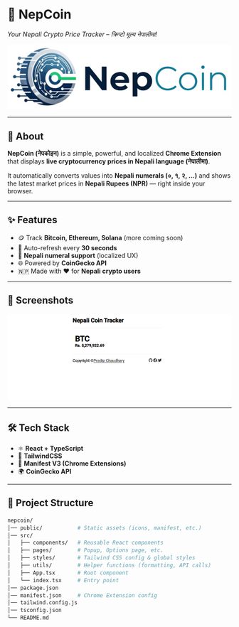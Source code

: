 # 🚀 NepCoin
*Your Nepali Crypto Price Tracker – क्रिप्टो मूल्य नेपालीमा!*

![NepCoin Banner](./public/banner.png)

---

## 📖 About  
**NepCoin (नेपकोइन)** is a simple, powerful, and localized **Chrome Extension** that displays **live cryptocurrency prices in Nepali language (नेपालीमा)**.

It automatically converts values into **Nepali numerals (०, १, २, ...)** and shows the latest market prices in **Nepali Rupees (NPR)** — right inside your browser.  

---

## ✨ Features  

- 🪙 Track **Bitcoin, Ethereum, Solana** (more coming soon)  
- 🔄 Auto-refresh every **30 seconds**  
- 🔢 **Nepali numeral support** (localized UX)  
- 🌐 Powered by **CoinGecko API**  
- 🇳🇵 Made with ❤️ for **Nepali crypto users**  

---

## 📸 Screenshots  

 ![Popup Screenshot](./public/Screenshot.png)

---

## 🛠 Tech Stack  

- ⚛️ **React + TypeScript**  
- 🎨 **TailwindCSS**  
- 🔐 **Manifest V3 (Chrome Extensions)**  
- 🌍 **CoinGecko API**  

---

## 📂 Project Structure  

```bash
nepcoin/
│── public/           # Static assets (icons, manifest, etc.)
│── src/  
│   ├── components/   # Reusable React components  
│   ├── pages/        # Popup, Options page, etc.  
│   ├── styles/       # Tailwind CSS config & global styles  
│   ├── utils/        # Helper functions (formatting, API calls)  
│   ├── App.tsx       # Root component  
│   └── index.tsx     # Entry point  
│── package.json  
│── manifest.json     # Chrome Extension config  
│── tailwind.config.js
│── tsconfig.json  
└── README.md  
